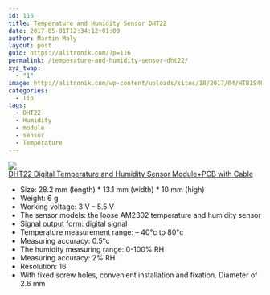 ```yaml
---
id: 116
title: Temperature and Humidity Sensor DHT22
date: 2017-05-01T12:34:12+01:00
author: Martin Maly
layout: post
guid: https://alitronik.com/?p=116
permalink: /temperature-and-humidity-sensor-dht22/
xyz_twap:
  - "1"
image: http://alitronik.com/wp-content/uploads/sites/18/2017/04/HTB1S4FtPXXXXXbtaXXXq6xXFXXXA.jpg
categories:
  - Tip
tags:
  - DHT22
  - Humidity
  - module
  - sensor
  - Temperature
---
```

<a href="http://s.click.aliexpress.com/e/vNjmyzN" target="_parent"><img src="//ae01.alicdn.com/kf/HTB1n5L1QFXXXXXQXVXXq6xXFXXX6/1pcs-font-b-DHT22-b-font-Digital-Temperature-and-Humidity-Sensor-AM2302-Module-PCB-with-Cable.jpg_220x220.jpg" /><span style="display: block;">DHT22 Digital Temperature and Humidity Sensor Module+PCB with Cable</span></a>

  * Size: 28.2 mm (length) \* 13.1 mm (width) \* 10 mm (high)
  * Weight: 6 g
  * Working voltage: 3 V &#8211; 5.5 V
  * The sensor models: the loose AM2302 temperature and humidity sensor
  * Signal output form: digital signal
  * Temperature measurement range: &#8211; 40°c to 80°c
  * Measuring accuracy: 0.5°c
  * The humidity measuring range: 0-100% RH
  * Measuring accuracy: 2% RH
  * Resolution: 16
  * With fixed screw holes, convenient installation and fixation. Diameter of 2.6 mm